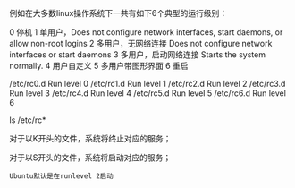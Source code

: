 例如在大多数linux操作系统下一共有如下6个典型的运行级别：

0 停机 
 1 单用户，Does not configure network interfaces, start daemons, or allow non-root logins 
 2 多用户，无网络连接 Does not configure network interfaces or start daemons 
 3 多用户，启动网络连接 Starts the system normally. 
 4 用户自定义 
 5 多用户带图形界面 
 6 重启



/etc/rc0.d Run level 0 
/etc/rc1.d Run level 1 
/etc/rc2.d Run level 2 
/etc/rc3.d Run level 3 
/etc/rc4.d Run level 4 
/etc/rc5.d Run level 5 
/etc/rc6.d Run level 6



ls /etc/rc* 

对于以K开头的文件，系统将终止对应的服务；

对于以S开头的文件，系统将启动对应的服务；

```
Ubuntu默认是在runlevel 2启动
```